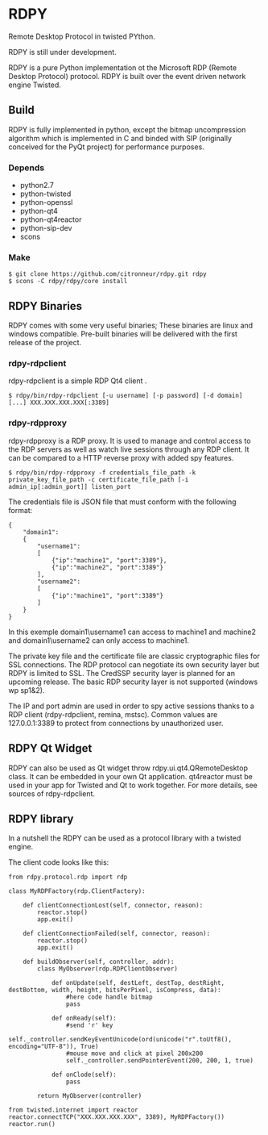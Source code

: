 # RDPY

Remote Desktop Protocol in twisted PYthon.

RDPY is still under development.

RDPY is a pure Python implementation ot the Microsoft RDP (Remote Desktop Protocol) protocol. RDPY is built over the event driven network engine Twisted.

## Build

RDPY is fully implemented in python, except the bitmap uncompression algorithm which is implemented in C and binded with SIP (originally conceived for the PyQt project) for performance purposes.

### Depends

* python2.7
* python-twisted
* python-openssl
* python-qt4
* python-qt4reactor
* python-sip-dev
* scons

### Make

```
$ git clone https://github.com/citronneur/rdpy.git rdpy
$ scons -C rdpy/rdpy/core install
```

## RDPY Binaries

RDPY comes with some very useful binaries; These binaries are linux and windows compatible. Pre-built binaries will be delivered with the first release of the project.

### rdpy-rdpclient

rdpy-rdpclient is a simple RDP Qt4 client .

```
$ rdpy/bin/rdpy-rdpclient [-u username] [-p password] [-d domain] [...] XXX.XXX.XXX.XXX[:3389]
```

### rdpy-rdpproxy

rdpy-rdpproxy is a RDP proxy. It is used to manage and control access to the RDP servers as well as watch live sessions through any RDP client. It can be compared to a HTTP reverse proxy with added spy features.

```
$ rdpy/bin/rdpy-rdpproxy -f credentials_file_path -k private_key_file_path -c certificate_file_path [-i admin_ip[:admin_port]] listen_port
```

The credentials file is JSON file that must conform with the following format:

```
{
	"domain1":
	{
		"username1":
		[
			{"ip":"machine1", "port":3389"},
			{"ip":"machine2", "port":3389"}
		],
		"username2":
		[
			{"ip":"machine1", "port":3389"}
		]
	}
}
```

In this exemple domain1\username1 can access to machine1 and machine2 and domain1\username2 can only access to machine1.

The private key file and the certificate file are classic cryptographic files for SSL connections. The RDP protocol can negotiate its own security layer but RDPY is limited to SSL. The CredSSP security layer is planned for an upcoming release. The basic RDP security layer is not supported (windows wp sp1&2).

The IP and port admin are used in order to spy active sessions thanks to a RDP client (rdpy-rdpclient, remina, mstsc). Common values are 127.0.0.1:3389 to protect from connections by unauthorized user.

## RDPY Qt Widget

RDPY can also be used as Qt widget throw rdpy.ui.qt4.QRemoteDesktop class. It can be embedded in your own Qt application. qt4reactor must be used in your app for Twisted and Qt to work together. For more details, see sources of rdpy-rdpclient.

## RDPY library

In a nutshell the RDPY can be used as a protocol library with a twisted engine.

The client code looks like this:

```
from rdpy.protocol.rdp import rdp

class MyRDPFactory(rdp.ClientFactory):

	def clientConnectionLost(self, connector, reason):
        reactor.stop()
        app.exit()
        
    def clientConnectionFailed(self, connector, reason):
        reactor.stop()
        app.exit()
        
    def buildObserver(self, controller, addr):
        class MyObserver(rdp.RDPClientObserver)
        
			def onUpdate(self, destLeft, destTop, destRight, destBottom, width, height, bitsPerPixel, isCompress, data):
				#here code handle bitmap
				pass
				
			def onReady(self):
				#send 'r' key
				self._controller.sendKeyEventUnicode(ord(unicode("r".toUtf8(), encoding="UTF-8")), True)
				#mouse move and click at pixel 200x200
				self._controller.sendPointerEvent(200, 200, 1, true)
				
			def onClode(self):
				pass

		return MyObserver(controller)

from twisted.internet import reactor
reactor.connectTCP("XXX.XXX.XXX.XXX", 3389), MyRDPFactory())
reactor.run()
```
